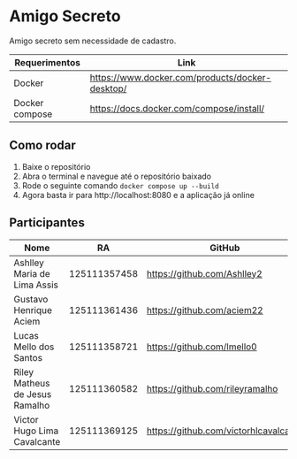 # Amigo Secreto

Amigo secreto sem necessidade de cadastro.

| Requerimentos  | Link |
| -------------  | ---- |
| Docker         | https://www.docker.com/products/docker-desktop/ |
| Docker compose | https://docs.docker.com/compose/install/        |

## Como rodar

1. Baixe o repositório
2. Abra o terminal e navegue até o repositório baixado
3. Rode o seguinte comando `docker compose up --build`
4. Agora basta ir para http://localhost:8080 e a aplicação já online

## Participantes

 | Nome | RA | GitHub                                                                    |
 | ---- | -- | ------------------------------------------------------------------------- |
 | Ashlley Maria de Lima Assis    | 125111357458 | https://github.com/Ashlley2           |
 | Gustavo Henrique Aciem         | 125111361436 | https://github.com/aciem22            |
 | Lucas Mello dos Santos         | 125111358721 | https://github.com/lmello0            |
 | Riley Matheus de Jesus Ramalho | 125111360582 | https://github.com/rileyramalho       |
 | Victor Hugo Lima Cavalcante    | 125111369125 | https://github.com/victorhlcavalcante |
